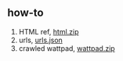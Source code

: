## how-to

1. HTML ref, [html.zip](html.zip)
2. urls, [urls.json](urls.json)
3. crawled wattpad, [wattpad.zip](https://f000.backblazeb2.com/file/malay-dataset/crawler/wattpad/wattpad.zip)